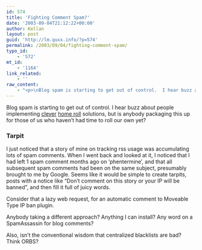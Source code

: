 ```yaml
---
id: 574
title: 'Fighting Comment Spam?'
date: '2003-09-04T21:12:22+00:00'
author: Kellan
layout: post
guid: 'http://lm.quxx.info/?p=574'
permalink: /2003/09/04/fighting-comment-spam/
typo_id:
    - '572'
mt_id:
    - '1164'
link_related:
    - ''
raw_content:
    - "<p>\nBlog spam is starting to get out of control.  I hear buzz about people implementing <a href=\\\"http://simon.incutio.com/archive/2003/09/02/blacklisting\\\">clever</a> <a href=\\\"http://weblog.burningbird.net/fires/000638.htm\\\">home roll</a> solutions, but is anybody packaging this up for those of us who haven\\'t had time to roll our own yet?\n</p>\n<p>\n<h3>Tarpit</h3>\nI just noticed that a story of mine on tracking rss usage was accumulating lots of spam comments.  When I went back and looked at it, I noticed that I had left 1 spam comment months ago on \\'phentermine\\', and that all subsequent spam comments had been on the same subject, presumably brought to me by Google.\n</p>\n<p>\nSeems like it would be simple to create tarpits, posts with a notice like \\\"Don\\'t comment on this story or your IP will be banned\\\", and then fill it full of juicy words.\n</p>\n<p>\nConsider that a lazy web request, for an automatic comment to Moveable Type IP ban plugin.\n</p>\n<p>\nAnybody taking a different approach?  Anything I can install?  Any word on a SpamAssassin for blog comments?\n</p>\n<p>\nAlso, isn\\'t the conventional wisdom that centralized blacklists are bad?  Think ORBS?\n</p>"
---
```


Blog spam is starting to get out of control. I hear buzz about people implementing [clever](http://simon.incutio.com/archive/2003/09/02/blacklisting) [home roll](http://weblog.burningbird.net/fires/000638.htm) solutions, but is anybody packaging this up for those of us who haven’t had time to roll our own yet?

### Tarpit

I just noticed that a story of mine on tracking rss usage was accumulating lots of spam comments. When I went back and looked at it, I noticed that I had left 1 spam comment months ago on ‘phentermine’, and that all subsequent spam comments had been on the same subject, presumably brought to me by Google. Seems like it would be simple to create tarpits, posts with a notice like “Don’t comment on this story or your IP will be banned”, and then fill it full of juicy words.

Consider that a lazy web request, for an automatic comment to Moveable Type IP ban plugin.

Anybody taking a different approach? Anything I can install? Any word on a SpamAssassin for blog comments?

Also, isn’t the conventional wisdom that centralized blacklists are bad? Think ORBS?